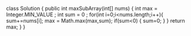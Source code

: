 class Solution {
    public int maxSubArray(int[] nums) {
        int max = Integer.MIN_VALUE ;
        int sum = 0 ;
        for(int i=0;i<nums.length;i++){
            sum+=nums[i];
            max = Math.max(max,sum);
            if(sum<0) {
                sum=0;
            }
        }
        return max;
    }
}